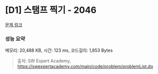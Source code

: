 # [D1] 스탬프 찍기 - 2046 

[문제 링크](https://swexpertacademy.com/main/code/problem/problemDetail.do?contestProbId=AV5QKdT6AyYDFAUq) 

### 성능 요약

메모리: 20,488 KB, 시간: 123 ms, 코드길이: 1,853 Bytes



> 출처: SW Expert Academy, https://swexpertacademy.com/main/code/problem/problemList.do